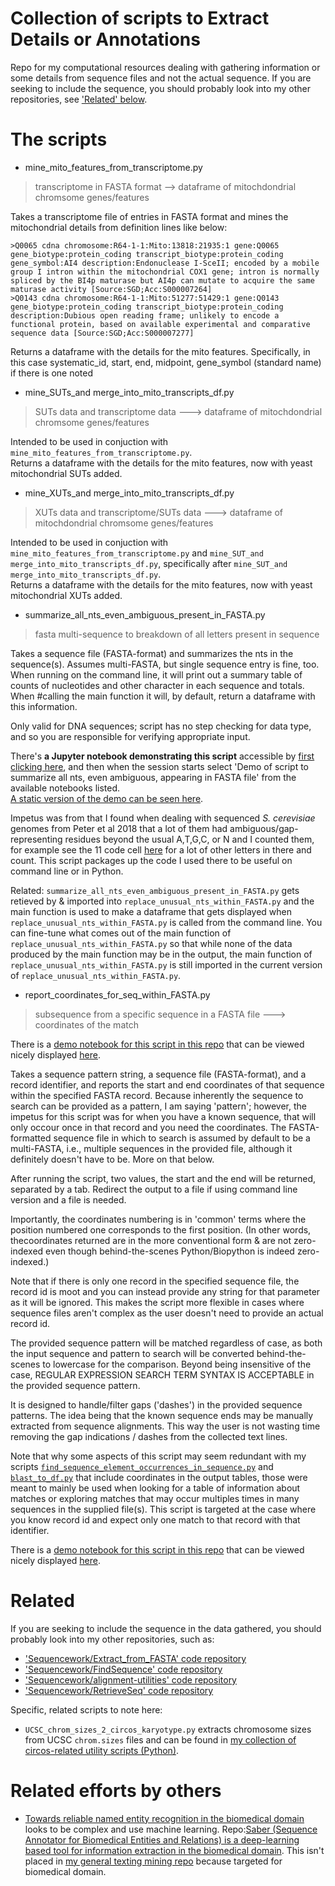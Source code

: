 # Collection of scripts to Extract Details or Annotations

Repo for my computational resources dealing with gathering information or some details from sequence files and not the actual sequence. If you are seeking to include the sequence, you should probably look into my other repositories, see ['Related' below](https://github.com/fomightez/sequencework/tree/master/Extract_Details_or_Annotation#related). 


# The scripts

* mine_mito_features_from_transcriptome.py
> transcriptome in FASTA format --> dataframe of mitochdondrial chromsome genes/features

Takes a transcriptome file of entries in FASTA format and mines the 
mitochondrial details from definition lines like below:


```
>Q0065 cdna chromosome:R64-1-1:Mito:13818:21935:1 gene:Q0065 gene_biotype:protein_coding transcript_biotype:protein_coding gene_symbol:AI4 description:Endonuclease I-SceII; encoded by a mobile group I intron within the mitochondrial COX1 gene; intron is normally spliced by the BI4p maturase but AI4p can mutate to acquire the same maturase activity [Source:SGD;Acc:S000007264]
>Q0143 cdna chromosome:R64-1-1:Mito:51277:51429:1 gene:Q0143 gene_biotype:protein_coding transcript_biotype:protein_coding description:Dubious open reading frame; unlikely to encode a functional protein, based on available experimental and comparative sequence data [Source:SGD;Acc:S000007277]
```

Returns a dataframe with the details for the mito features.
Specifically, in this case systematic_id, start, end, midpoint, gene_symbol
(standard name) if there is one noted

* mine_SUTs_and merge_into_mito_transcripts_df.py 
> SUTs data and transcriptome data --->  dataframe of mitochdondrial chromsome genes/features

Intended to be used in conjuction with `mine_mito_features_from_transcriptome.py`.  
Returns a dataframe with the details for the mito features, now with yeast mitochondrial SUTs added.

* mine_XUTs_and merge_into_mito_transcripts_df.py 
> XUTs data and transcriptome/SUTs data --->  dataframe of mitochdondrial chromsome genes/features

Intended to be used in conjuction with `mine_mito_features_from_transcriptome.py` and `mine_SUT_and merge_into_mito_transcripts_df.py`, specifically after `mine_SUT_and merge_into_mito_transcripts_df.py`.  
Returns a dataframe with the details for the mito features, now with yeast mitochondrial XUTs added.

* summarize_all_nts_even_ambiguous_present_in_FASTA.py
> fasta multi-sequence to breakdown of all letters present in sequence 

Takes a sequence file (FASTA-format) and summarizes the nts in the sequence(s). Assumes multi-FASTA, but single sequence entry is fine, too. When running on the command line, it will print out a summary table of counts of nucleotides and other character in each sequence and totals. When #calling the main function it will, by default, return a dataframe with this information.

Only valid for DNA sequences; script has no step checking for data type, and so you are responsible for verifying appropriate input.

There's **a Jupyter notebook demonstrating this script** accessible by [first clicking here](https://mybinder.org/v2/gh/fomightez/cl_sq_demo-binder/master?filepath=index.ipynb), and then when the session starts select 'Demo of script to summarize all nts, even ambiguous, appearing in FASTA file' from the available notebooks listed.    
[A static version of the demo can be seen here](https://nbviewer.org/github/fomightez/cl_sq_demo-binder/blob/master/notebooks/demo%20summarize_all_nts_even_ambiguous_present_in_FASTA.ipynb).

Impetus was from that I found when dealing with sequenced *S. cerevisiae* genomes from Peter et al 2018 that a lot of them had ambiguous/gap-representing residues beyond the usual A,T,G,C, or N and I counted them, for example see the 11 code cell [here](https://github.com/fomightez/cl_sq_demo-binder/blob/master/notebooks/GSD/GSD%20Assessing_ambiguous_nts_in_1011_collection_genomesALL.ipynb) for a lot of other letters in there and count. This script packages up the code I used there to be useful on command line or in Python. 

Related: `summarize_all_nts_even_ambiguous_present_in_FASTA.py` gets retieved by & imported into `replace_unusual_nts_within_FASTA.py` and the main function is used to make a dataframe that gets displayed when `replace_unusual_nts_within_FASTA.py` is called from the command line. You can fine-tune what comes out of the main function of `replace_unusual_nts_within_FASTA.py` so that while none of the data produced by the main function may be in the output, the main function of `replace_unusual_nts_within_FASTA.py` is still imported in the current version of `replace_unusual_nts_within_FASTA.py`.

* report_coordinates_for_seq_within_FASTA.py 
> subsequence from a specific sequence in a FASTA file --->  coordinates of the match

There is a [demo notebook for this script in this repo](https://github.com/fomightez/sequencework/blob/master/Extract_Details_or_Annotation/demo%20report_coordinates_for_seq_within_FASTA.ipynb) that can be viewed nicely displayed [here](https://nbviewer.jupyter.org/github/fomightez/sequencework/blob/master/Extract_Details_or_Annotation/demo%20report_coordinates_for_seq_within_FASTA.ipynb).

Takes a sequence pattern string, a sequence file (FASTA-format), and a record identifier, and reports the start and end coordinates of that sequence within the specified FASTA record.
Because inherently the sequence to search can be provided as a pattern, I am saying 'pattern'; however, the impetus for this script was for when you have a known sequence, that will only occour once in that record and you need the coordinates. The FASTA-formatted sequence file in which to search is assumed by default to be a multi-FASTA, i.e., multiple sequences in the provided file, although it definitely doesn't have to be. More on that below. 

After running the script, two values, the start and the end will be returned, separated by a tab. Redirect the output to a file if using command line version and a file is needed.

Importantly, the coordinates numbering is in 'common' terms where the position numbered one corresponds to the first position. (In other words, thecoordinates returned are in the more conventional form & are not zero-indexed even though behind-the-scenes Python/Biopython is indeed zero-indexed.)

Note that if there is only one record in the specified sequence file, the record id is moot and you can instead provide any string for that parameter as it will be ignored. This makes the script more flexible in cases where sequence files aren't complex as the user doesn't need to provide an actual record id.

The provided sequence pattern will be matched regardless of case, as both the input sequence and pattern to search will be converted behind-the-scenes to lowercase for the comparison. Beyond being insensitive of the case, REGULAR EXPRESSION SEARCH TERM SYNTAX IS ACCEPTABLE in the provided sequence pattern.

It is designed to handle/filter gaps ('dashes') in the provided sequence patterns. The idea being that the known sequence ends may be manually extracted from sequence alignments. This way the user is not wasting time removing the gap indications / dashes from the collected text lines.

Note that why some aspects of this script may seem redundant with my scripts [`find_sequence_element_occurrences_in_sequence.py`](https://github.com/fomightez/sequencework/tree/master/FindSequence) and [`blast_to_df.py`](https://github.com/fomightez/sequencework/tree/master/blast-utilities) that include coordinates in the output tables, those were meant to mainly be used when looking for a table of information about matches or exploring matches that may occur multiples times in many sequences in the supplied file(s). This script is targeted at the case where you know record id and expect only one match to that record with that identifier.

There is a [demo notebook for this script in this repo](https://github.com/fomightez/sequencework/blob/master/Extract_Details_or_Annotation/demo%20report_coordinates_for_seq_within_FASTA.ipynb) that can be viewed nicely displayed [here](https://nbviewer.jupyter.org/github/fomightez/sequencework/blob/master/Extract_Details_or_Annotation/demo%20report_coordinates_for_seq_within_FASTA.ipynb).

# Related

If you are seeking to include the sequence in the data gathered, you should probably look into my other repositories, such as:

* ['Sequencework/Extract_from_FASTA' code repository](https://github.com/fomightez/sequencework/tree/master/Extract_from_FASTA/)
* ['Sequencework/FindSequence' code repository](https://github.com/fomightez/sequencework/tree/master/FindSequence/)
* ['Sequencework/alignment-utilities' code repository](https://github.com/fomightez/sequencework/tree/master/alignment-utilities/)
* ['Sequencework/RetrieveSeq' code repository](https://github.com/fomightez/sequencework/tree/master/RetrieveSeq/)

Specific, related scripts to note here:

  * `UCSC_chrom_sizes_2_circos_karyotype.py` extracts chromosome sizes from UCSC `chrom.sizes` files and can be found in [my collection of circos-related utility scripts (Python)](https://github.com/fomightez/sequencework/tree/master/circos-utilities).
  
  # Related efforts by others
  
 - [Towards reliable named entity recognition in the biomedical domain](https://academic.oup.com/bioinformatics/advance-article/doi/10.1093/bioinformatics/btz504/5520946) looks to be complex and use machine learning. Repo:[Saber (Sequence Annotator for Biomedical Entities and Relations) is a deep-learning based tool for information extraction in the biomedical domain](https://github.com/BaderLab/saber). This isn't placed in [my general texting mining repo](https://github.com/fomightez/text_mining) because targeted for biomedical domain.
